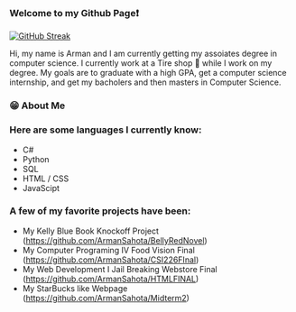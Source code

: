 ### Welcome to my Github Page❗
[![GitHub Streak](https://streak-stats.demolab.com?user=ArmanSahota&theme=dark&mode=weekly)](https://git.io/streak-stats)

Hi, my name is Arman and I am currently getting my assoiates degree in computer science. I currently work at a Tire shop 🛞 while I work on my degree. 
My goals are to graduate with a high GPA, get a computer science internship, and get my bacholers and then masters in Computer Science.
### 😁 About Me
### Here are some languages I currently know:

 - C#
 - Python
 - SQL
 - HTML / CSS
 - JavaScipt

### A few of my favorite projects have been:
- My Kelly Blue Book Knockoff Project (https://github.com/ArmanSahota/BellyRedNovel)
- My Computer Programing IV Food Vision Final (https://github.com/ArmanSahota/CSI226FInal)
- My Web Development I Jail Breaking Webstore Final (https://github.com/ArmanSahota/HTMLFINAL)
- My StarBucks like Webpage (https://github.com/ArmanSahota/Midterm2)
  
